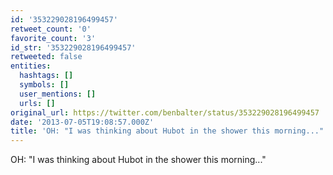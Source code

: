 ```yaml
---
id: '353229028196499457'
retweet_count: '0'
favorite_count: '3'
id_str: '353229028196499457'
retweeted: false
entities:
  hashtags: []
  symbols: []
  user_mentions: []
  urls: []
original_url: https://twitter.com/benbalter/status/353229028196499457
date: '2013-07-05T19:08:57.000Z'
title: 'OH: "I was thinking about Hubot in the shower this morning..."'
---
```


OH: "I was thinking about Hubot in the shower this morning..."
